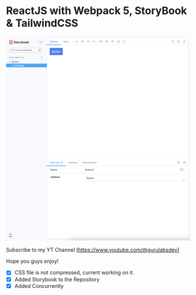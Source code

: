 # ReactJS with Webpack 5, StoryBook & TailwindCSS

![StoryBook](https://raw.githubusercontent.com/manshu/reactjs-webpack-storybook/master/src/assets/images/storybook.png?raw=true "Story Book @ V6")


Subscribe to my YT Channel [https://www.youtube.com/@gurulabsdev]


Hope you guys enjoy!

- [x] CSS file is not compressed, current working on it.
- [x] Added Storybook to the Repository
- [x] Added Concurrently
